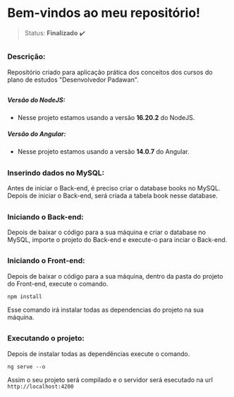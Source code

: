 # Bem-vindos ao meu repositório!

>Status: **Finalizado** ✔️

##

### **Descrição:** 

Repositório criado para aplicação prática dos conceitos dos cursos do plano de estudos "Desenvolvedor Padawan".

##

##### Versão do NodeJS:
- Nesse projeto estamos usando a versão **16.20.2** do NodeJS.

##### Versão do Angular:
- Nesse projeto estamos usando a versão **14.0.7** do Angular.

##

### Inserindo dados no MySQL:
Antes de iniciar o Back-end, é preciso criar o database books no MySQL. Depois de iniciar o Back-end, será criada a tabela book nesse database.

##

### Iniciando o Back-end:
Depois de baixar o código para a sua máquina e criar o database no MySQL, importe o projeto do Back-end e execute-o para inciar o Back-end.

##

### Iniciando o Front-end:
Depois de baixar o código para a sua máquina, dentro da pasta do projeto do Front-end, execute o comando.

```
npm install
```

Esse comando irá instalar todas as dependencias do projeto na sua máquina.

##

### Executando o projeto:
Depois de instalar todas as dependências execute o comando.

```
ng serve --o
```

Assim o seu projeto será compilado e o servidor será esecutado na url `http://localhost:4200`
